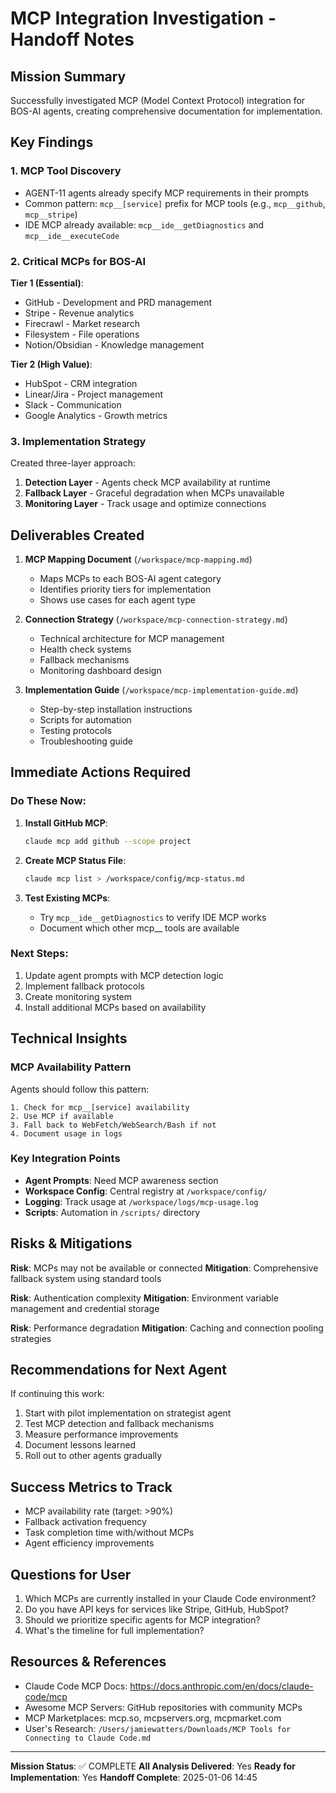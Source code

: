 # MCP Integration Investigation - Handoff Notes

## Mission Summary
Successfully investigated MCP (Model Context Protocol) integration for BOS-AI agents, creating comprehensive documentation for implementation.

## Key Findings

### 1. MCP Tool Discovery
- AGENT-11 agents already specify MCP requirements in their prompts
- Common pattern: `mcp__[service]` prefix for MCP tools (e.g., `mcp__github`, `mcp__stripe`)
- IDE MCP already available: `mcp__ide__getDiagnostics` and `mcp__ide__executeCode`

### 2. Critical MCPs for BOS-AI
**Tier 1 (Essential)**:
- GitHub - Development and PRD management
- Stripe - Revenue analytics
- Firecrawl - Market research
- Filesystem - File operations
- Notion/Obsidian - Knowledge management

**Tier 2 (High Value)**:
- HubSpot - CRM integration
- Linear/Jira - Project management
- Slack - Communication
- Google Analytics - Growth metrics

### 3. Implementation Strategy
Created three-layer approach:
1. **Detection Layer** - Agents check MCP availability at runtime
2. **Fallback Layer** - Graceful degradation when MCPs unavailable
3. **Monitoring Layer** - Track usage and optimize connections

## Deliverables Created

1. **MCP Mapping Document** (`/workspace/mcp-mapping.md`)
   - Maps MCPs to each BOS-AI agent category
   - Identifies priority tiers for implementation
   - Shows use cases for each agent type

2. **Connection Strategy** (`/workspace/mcp-connection-strategy.md`)
   - Technical architecture for MCP management
   - Health check systems
   - Fallback mechanisms
   - Monitoring dashboard design

3. **Implementation Guide** (`/workspace/mcp-implementation-guide.md`)
   - Step-by-step installation instructions
   - Scripts for automation
   - Testing protocols
   - Troubleshooting guide

## Immediate Actions Required

### Do These Now:
1. **Install GitHub MCP**:
   ```bash
   claude mcp add github --scope project
   ```

2. **Create MCP Status File**:
   ```bash
   claude mcp list > /workspace/config/mcp-status.md
   ```

3. **Test Existing MCPs**:
   - Try `mcp__ide__getDiagnostics` to verify IDE MCP works
   - Document which other mcp__ tools are available

### Next Steps:
1. Update agent prompts with MCP detection logic
2. Implement fallback protocols
3. Create monitoring system
4. Install additional MCPs based on availability

## Technical Insights

### MCP Availability Pattern
Agents should follow this pattern:
```
1. Check for mcp__[service] availability
2. Use MCP if available
3. Fall back to WebFetch/WebSearch/Bash if not
4. Document usage in logs
```

### Key Integration Points
- **Agent Prompts**: Need MCP awareness section
- **Workspace Config**: Central registry at `/workspace/config/`
- **Logging**: Track usage at `/workspace/logs/mcp-usage.log`
- **Scripts**: Automation in `/scripts/` directory

## Risks & Mitigations

**Risk**: MCPs may not be available or connected
**Mitigation**: Comprehensive fallback system using standard tools

**Risk**: Authentication complexity
**Mitigation**: Environment variable management and credential storage

**Risk**: Performance degradation
**Mitigation**: Caching and connection pooling strategies

## Recommendations for Next Agent

If continuing this work:
1. Start with pilot implementation on strategist agent
2. Test MCP detection and fallback mechanisms
3. Measure performance improvements
4. Document lessons learned
5. Roll out to other agents gradually

## Success Metrics to Track
- MCP availability rate (target: >90%)
- Fallback activation frequency
- Task completion time with/without MCPs
- Agent efficiency improvements

## Questions for User

1. Which MCPs are currently installed in your Claude Code environment?
2. Do you have API keys for services like Stripe, GitHub, HubSpot?
3. Should we prioritize specific agents for MCP integration?
4. What's the timeline for full implementation?

## Resources & References

- Claude Code MCP Docs: https://docs.anthropic.com/en/docs/claude-code/mcp
- Awesome MCP Servers: GitHub repositories with community MCPs
- MCP Marketplaces: mcp.so, mcpservers.org, mcpmarket.com
- User's Research: `/Users/jamiewatters/Downloads/MCP Tools for Connecting to Claude Code.md`

---

**Mission Status**: ✅ COMPLETE
**All Analysis Delivered**: Yes
**Ready for Implementation**: Yes
**Handoff Complete**: 2025-01-06 14:45